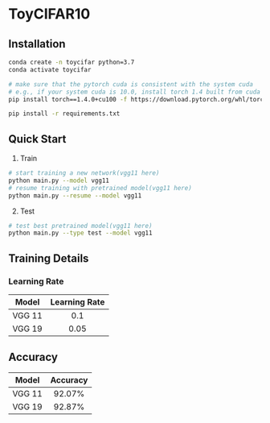 # ToyCIFAR10

## Installation

```bash
conda create -n toycifar python=3.7
conda activate toycifar

# make sure that the pytorch cuda is consistent with the system cuda
# e.g., if your system cuda is 10.0, install torch 1.4 built from cuda 10.0
pip install torch==1.4.0+cu100 -f https://download.pytorch.org/whl/torch_stable.html

pip install -r requirements.txt
```

## Quick Start

1. Train

```bash
# start training a new network(vgg11 here)
python main.py --model vgg11
# resume training with pretrained model(vgg11 here)
python main.py --resume --model vgg11
```

2. Test

```bash
# test best pretrained model(vgg11 here)
python main.py --type test --model vgg11
```

## Training Details

### Learning Rate
| Model  | Learning Rate |
| :----: | :------: |
| VGG 11 |  0.1  |
| VGG 19 |  0.05  |

## Accuracy

| Model  | Accuracy |
| :----: | :------: |
| VGG 11 |  92.07%  |
| VGG 19 |  92.87%  |
